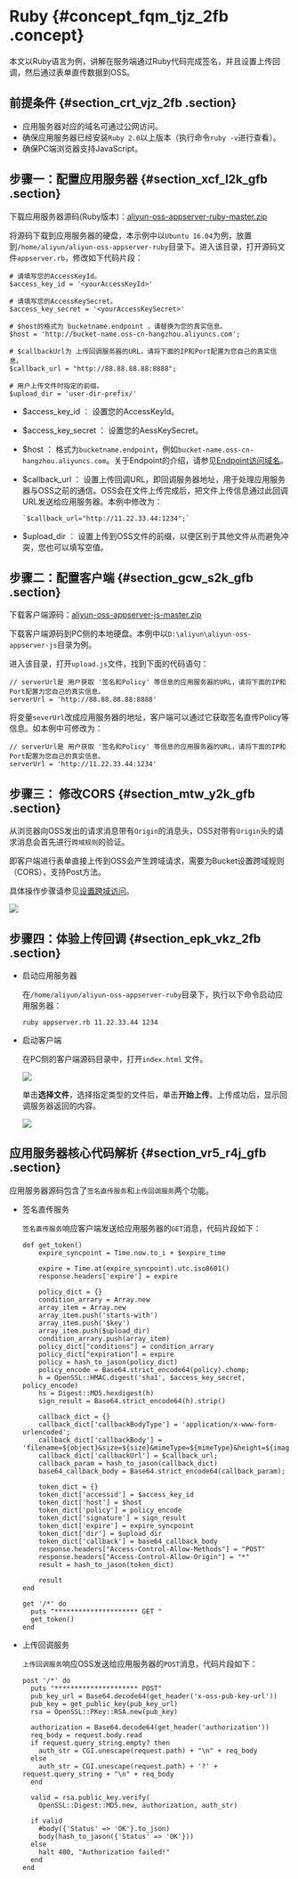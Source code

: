 # Ruby {#concept_fqm_tjz_2fb .concept}

本文以Ruby语言为例，讲解在服务端通过Ruby代码完成签名，并且设置上传回调，然后通过表单直传数据到OSS。

## 前提条件 {#section_crt_vjz_2fb .section}

-   应用服务器对应的域名可通过公网访问。
-   确保应用服务器已经安装`Ruby 2.0`以上版本（执行命令`ruby -v`进行查看）。
-   确保PC端浏览器支持JavaScript。

## 步骤一：配置应用服务器 {#section_xcf_l2k_gfb .section}

下载应用服务器源码\(Ruby版本\)：[aliyun-oss-appserver-ruby-master.zip](https://yuque.antfin-inc.com/attachments/lark/0/2018/zip/27853/1537841245202-34edac5d-c7b4-49b5-a7fd-2d0a0733cb22.zip)

将源码下载到应用服务器的硬盘，本示例中以`Ubuntu 16.04`为例，放置到`/home/aliyun/aliyun-oss-appserver-ruby`目录下。进入该目录，打开源码文件`appserver.rb`，修改如下代码片段：

```
# 请填写您的AccessKeyId。
$access_key_id = '<yourAccessKeyId>'

# 请填写您的AccessKeySecret。
$access_key_secret = '<yourAccessKeySecret>'

# $host的格式为 bucketname.endpoint ，请替换为您的真实信息。
$host = 'http://bucket-name.oss-cn-hangzhou.aliyuncs.com';

# $callbackUrl为 上传回调服务器的URL，请将下面的IP和Port配置为您自己的真实信息。
$callback_url = "http://88.88.88.88:8888";

# 用户上传文件时指定的前缀。
$upload_dir = 'user-dir-prefix/'
```

-   $access\_key\_id ： 设置您的AccessKeyId。
-   $access\_key\_secret ： 设置您的AessKeySecret。
-   $host ： 格式为`bucketname.endpoint`，例如`bucket-name.oss-cn-hangzhou.aliyuncs.com`。关于Endpoint的介绍，请参见[Endpoint访问域名](https://help.aliyun.com/document_detail/31827.html?spm=a2c4g.11186623.2.26.63f561e4APLM8H#concept_izx_fmt_tdb__section_s3j_nmt_tdb)。
-   $callback\_url ： 设置上传回调URL，即回调服务器地址，用于处理应用服务器与OSS之前的通信。OSS会在文件上传完成后，把文件上传信息通过此回调URL发送给应用服务器。本例中修改为：

    ```
    `$callback_url="http://11.22.33.44:1234";`
    ```

-   $upload\_dir ： 设置上传到OSS文件的前缀，以便区别于其他文件从而避免冲突，您也可以填写空值。

## 步骤二：配置客户端 {#section_gcw_s2k_gfb .section}

下载客户端源码：[aliyun-oss-appserver-js-master.zip](https://yuque.antfin-inc.com/attachments/lark/0/2018/zip/27853/1537841256702-e65e2fe6-68ce-4794-a716-0cd9ab5405d8.zip)

下载客户端源码到PC侧的本地硬盘。本例中以`D:\aliyun\aliyun-oss-appserver-js`目录为例。

进入该目录，打开`upload.js`文件，找到下面的代码语句：

```
// serverUrl是 用户获取 '签名和Policy' 等信息的应用服务器的URL，请将下面的IP和Port配置为您自己的真实信息。
serverUrl = 'http://88.88.88.88:8888'
```

将变量`severUrl`改成应用服务器的地址，客户端可以通过它获取签名直传Policy等信息。如本例中可修改为：

```
// serverUrl是 用户获取 '签名和Policy' 等信息的应用服务器的URL，请将下面的IP和Port配置为您自己的真实信息。
serverUrl = 'http://11.22.33.44:1234'
```

## 步骤三： 修改CORS {#section_mtw_y2k_gfb .section}

从浏览器向OSS发出的请求消息带有`Origin`的消息头，OSS对带有`Origin`头的请求消息会首先进行`跨域规则`的验证。

即客户端进行表单直接上传到OSS会产生跨域请求，需要为Bucket设置跨域规则（CORS），支持Post方法。

具体操作步骤请参见[设置跨域访问](https://help.aliyun.com/document_detail/31903.html?spm=a2c4g.11186623.2.27.63f561e4APLM8H#concept_pbw_4df_vdb)。

![](http://static-aliyun-doc.oss-cn-hangzhou.aliyuncs.com/assets/img/21672/153786572712308_zh-CN.png)

## 步骤四：体验上传回调 {#section_epk_vkz_2fb .section}

-   启动应用服务器

    在`/home/aliyun/aliyun-oss-appserver-ruby`目录下，执行以下命令启动应用服务器：

    ```
    ruby appserver.rb 11.22.33.44 1234
    ```

-   启动客户端

    在PC侧的客户端源码目录中，打开`index.html` 文件。

    ![](http://static-aliyun-doc.oss-cn-hangzhou.aliyuncs.com/assets/img/21672/153786572712306_zh-CN.png)

    单击**选择文件**，选择指定类型的文件后，单击**开始上传**。上传成功后，显示回调服务器返回的内容。

    ![](http://static-aliyun-doc.oss-cn-hangzhou.aliyuncs.com/assets/img/21672/153786572712309_zh-CN.png)


## 应用服务器核心代码解析 {#section_vr5_r4j_gfb .section}

应用服务器源码包含了`签名直传服务`和`上传回调服务`两个功能。

-   签名直传服务

    `签名直传服务`响应客户端发送给应用服务器的`GET`消息，代码片段如下：

    ```
    def get_token()
        expire_syncpoint = Time.now.to_i + $expire_time
    	
        expire = Time.at(expire_syncpoint).utc.iso8601()
        response.headers['expire'] = expire
    	
        policy_dict = {}
        condition_arrary = Array.new
        array_item = Array.new
        array_item.push('starts-with')
        array_item.push('$key')
        array_item.push($upload_dir)
        condition_arrary.push(array_item)
        policy_dict["conditions"] = condition_arrary
        policy_dict["expiration"] = expire
        policy = hash_to_jason(policy_dict)
        policy_encode = Base64.strict_encode64(policy).chomp;
        h = OpenSSL::HMAC.digest('sha1', $access_key_secret, policy_encode)
        hs = Digest::MD5.hexdigest(h)
        sign_result = Base64.strict_encode64(h).strip()
    	
        callback_dict = {}
        callback_dict['callbackBodyType'] = 'application/x-www-form-urlencoded';
        callback_dict['callbackBody'] = 'filename=${object}&size=${size}&mimeType=${mimeType}&height=${imageInfo.height}&width=${imageInfo.width}';
        callback_dict['callbackUrl'] = $callback_url;
        callback_param = hash_to_jason(callback_dict)
        base64_callback_body = Base64.strict_encode64(callback_param);
    	
        token_dict = {}
        token_dict['accessid'] = $access_key_id
        token_dict['host'] = $host
        token_dict['policy'] = policy_encode
        token_dict['signature'] = sign_result 
        token_dict['expire'] = expire_syncpoint
        token_dict['dir'] = $upload_dir
        token_dict['callback'] = base64_callback_body
        response.headers["Access-Control-Allow-Methods"] = "POST"
        response.headers["Access-Control-Allow-Origin"] = "*"
        result = hash_to_jason(token_dict)
        
        result
    end
    
    get '/*' do
      puts "********************* GET "
      get_token()
    end
    ```

-   上传回调服务

    `上传回调服务`响应OSS发送给应用服务器的`POST`消息，代码片段如下：

    ```
    post '/*' do
      puts "********************* POST"
      pub_key_url = Base64.decode64(get_header('x-oss-pub-key-url'))
      pub_key = get_public_key(pub_key_url)
      rsa = OpenSSL::PKey::RSA.new(pub_key)
    
      authorization = Base64.decode64(get_header('authorization'))
      req_body = request.body.read
      if request.query_string.empty? then
        auth_str = CGI.unescape(request.path) + "\n" + req_body
      else
        auth_str = CGI.unescape(request.path) + '?' + request.query_string + "\n" + req_body
      end
    
      valid = rsa.public_key.verify(
        OpenSSL::Digest::MD5.new, authorization, auth_str)
    
      if valid
        #body({'Status' => 'OK'}.to_json)
        body(hash_to_jason({'Status' => 'OK'}))
      else
        halt 400, "Authorization failed!"
      end
    end
    ```


